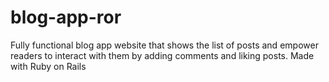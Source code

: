 # blog-app-ror
Fully functional blog app website that shows the list of posts and empower readers to interact with them by adding comments and liking posts. Made with Ruby on Rails
